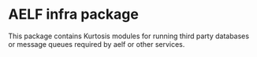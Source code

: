 # AELF infra package

This package contains Kurtosis modules for running third party databases or message queues required by aelf or other services.